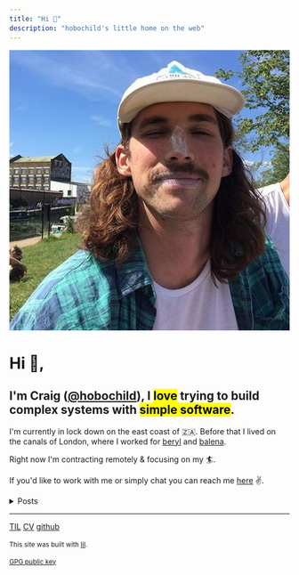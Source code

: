 ```yaml
---
title: "Hi 👋"
description: "hobochild's little home on the web"
---
```



![A picture of Craig with too much suntan lotion on his nose.](./profile.jpeg#round)

# Hi 👋,

## I'm Craig ([@hobochild](https://github.com/hobochild)), I <mark>love</mark> trying to build complex systems with <mark>simple software</mark>.

I'm currently in lock down on the east coast of 🇿🇦. Before that I lived on the canals of London, where I worked for [beryl](https://beryl.cc/) and [balena](https://balena.io/).

Right now I'm contracting remotely & focusing on my 🏄.

If you'd like to work with me or simply chat you can reach me [here](mailto:website@hobochild.com) ✌️.

<details>
<summary>Posts</summary>

- [A GKE Horror story.](posts/gke-horror-story.md)
- [Packaging a deno app with Docker](posts/deno-demo.md)
- [A simple approach to testing next.js apps](posts/testing.md)
- [Reimagining Chat](posts/chat.md)
- [Why dont APIs have the --help option?](posts/help.md)

</details>

---

[TIL](/til.md) [CV](/cv.md) [github](https://github.com/hobochild)

<small>This site was built with [lil](https://github.com/hobochild/lil).</small>

<small>[GPG public key](/publickey.txt)</small>

